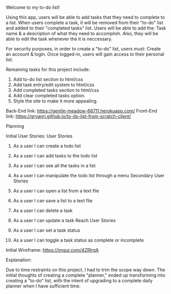 Welcome to my to-do list!

Using this app, users will be able to add tasks that they need to complete to a list. 
When users complete a task, it will be removed from their "to-do" list and added to their "completed tasks" list.
Users will be able to add the: Task name & a description of what they need to accomplish. Also, they will be able to edit the task whenever the it is neccessary.

For security purposes, in order to create a "to-do" list, users must: Create an account & login. Once logged-in, users will gain access to their personal list.

Remaining tasks for this project include:

1. Add to-do list section to html/css
2. Add task entry/edit system to html/css
3. Add completed tasks section to html/css
4. Add clear completed tasks option.
5. Style the site to make it more appealing.

Back-End link: https://gentle-meadow-68711.herokuapp.com/
Front-End link: https://gryanri.github.io/to-do-list-from-scratch-client/

Planning

Initial User Stories: 
User Stories

1. As a user I can create a todo list
2. As a user I can add tasks to the todo list
3. As a user I can see all the tasks in a list
4. As a user I can manipulate the todo list through a menu
Secondary User Stories

1. As a user I can open a list from a text file
2. As a user I can save a list to a text file
3. As a user I can delete a task
4. As a user I can update a task
Reach User Stories

1. As a user I can set a task status
2. As a user I can toggle a task status as complete or incomplete

Initial Wireframe: https://imgur.com/4ZRIrgA

Explanation:

Due to time restraints on this project, I had to trim the scope way down. The initial thoughts of creating a complete "planner," ended up transforming into creating a "to-do" list, with the intent of upgrading to a complete daily planner when I have sufficient time.

